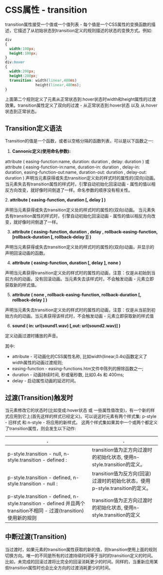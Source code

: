 # CSS属性 - transition

transition属性接受一个值或一个值列表 - 每个值是一个CSS属性的变换函数的描述，它描述了从初始状态到transition定义的规则描述的状态的变换方式。例如:

```css
div
{
  width:100px;
  height:100px;
}
div:hover
{
  width:200px;
  height:200px;
  transition: width(linear,400ms)
              height(linear,400ms);
}
```

上面第二个规则定义了元素从正常状态到:hover状态时width和height属性的过渡效果。transition属性定义了双向的过渡 - 从正常状态到:hover状态 以及 从:hover状态到正常状态。

## Transition定义语法

Transition的值是一个函数，或者以空格分隔的函数列表，可以是以下函数之一:
1. <strong>Cannonic定义(使用命名参数):</strong>

attribute ( easing-function:name, duration: duration , delay: duration ) 或
attribute ( easing-function-in:name, duration-in: duration , delay-in: duration, 
easing-function-out:name, duration-out: duration , delay-out: duration )
声明当元素获得或失去transition定义处的样式时的属性的(双向)动画。 当元素失去有transition属性的样式时，引擎自动初始化回滚动画 - 属性的值以相反方向改变，就好像时间倒退了一样。命名参数的顺序没有相关性。

2.<strong> attribute ( easing-function, duration [, delay ] )</strong>

声明当元素获得或失去transition定义处的样式时的属性的(双向)动画。 当元素失去有transition属性的样式时，引擎自动初始化回滚动画 - 属性的值以相反方向改变，就好像时间倒退了一样。

3. <strong>attribute ( easing-function, duration , delay , rollback-easing-function, [rollback-duration [, rollback-delay ]] )</strong>

声明当元素获得或失去transition定义处的样式时的属性的(双向)动画，并显示的声明回滚动画的函数。

4. <strong>attribute ( easing-function, duration [, delay ], none )</strong>

声明当元素获得transition定义处的样式时的属性的动画，注意：仅是从初始到当前方向的动画，没有回滚动画。当元素失去该样式时，不会触发动画 - 元素立即获取新的样式值。

5. <strong>attribute ( none , rollback-easing-function, rollback-duration [, rollback-delay ] )</strong>

声明当元素失去transition定义处的样式时的属性的动画，注意：仅是从当前到初始方向的动画。当元素获得该样式时，不会触发动画 - 元素立即获取新的样式值

6. <strong>sound ( in: url(sound1.wav) [,out: url(sound2.wav)] )</strong>

定义动画过渡时播放的声音。

其中:
* attribute - 可动画化的CSS属性名称, 比如width(linear,0.4s)函数定义了width属性的动画过渡规则;
* easing-function - easing-functions.htm文件中陈列的擦除函数之一;
* duration - 动画持续时间, 秒或毫秒数, 比如0.4s 和 400ms;
* delay - 启动属性动画的延迟时间。

## 过渡(Transition)触发时

当元素修改它的状态时(比如变成:hover状态 或 一些属性值改变)，有一个新的样式应用到它上(首先这样的样式已经定义)。可以说这时元素有两个样式集: p-style - 旧样式 和 n-style - 将应用的新样式。 这两个样式集如果其中一个或两个都定义了transition属性，则会发生以下动作:

|.|.|
|--------|-------------|
| p-style.transition - null, n-style.transition - defined : | transition值为正方向过渡时的初始化状态, 使用n-style.transition的定义。 |
| p-style.transition - defined, n-style.transition - null : | transition值为反方向(回滚)过渡时的初始化状态，使用p-style.transition的定义。 |
| p-style.transition - defined, n-style.transition - defined 并且两个transition不相同 - 过渡(transition)使用新的规则 | transition值为正方向过渡时的初始化状态, 使用n-style.transition的定义 |

## 中断过渡(Transition)

当过渡时，如果元素的transition属性获取的新的值，则transition使用上面的规则切换方向。唯一的不同是所有的过渡持续时间等于当时的transition定义的时间。比如，未完成的回滚过渡将比完全的回滚消耗更少的时间。同样的，当重新应用某些transition属性时也会比全方向的过渡消耗更少的时间。
